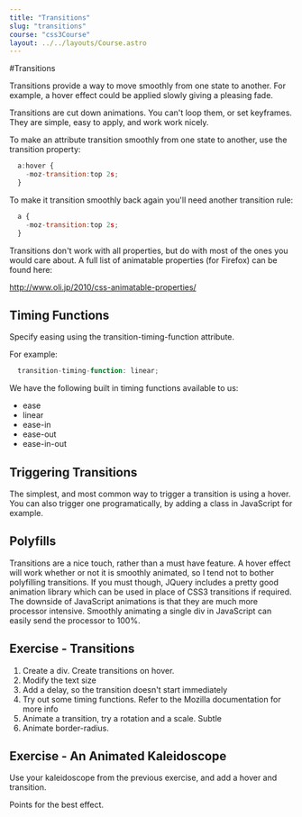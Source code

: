 ```yaml
---
title: "Transitions"
slug: "transitions"
course: "css3Course"
layout: ../../layouts/Course.astro
---
```


#Transitions

Transitions provide a way to move smoothly from one state to another. For example, a hover effect could be applied slowly giving a pleasing fade.

Transitions are cut down animations. You can't loop them, or set keyframes. They are simple, easy to apply, and work work nicely.

To make an attribute transition smoothly from one state to another, use the transition property:

```js
  a:hover {
    -moz-transition:top 2s;
  }
```




To make it transition smoothly back again you'll need another transition rule:

```js
  a {
    -moz-transition:top 2s;
  }
```




Transitions don't work with all properties, but do with most of the ones you would care about. A full list of animatable properties (for Firefox) can be found here:

<http://www.oli.jp/2010/css-animatable-properties/>

## Timing Functions

Specify easing using the transition-timing-function attribute.

For example:

```js
  transition-timing-function: linear;
```





We have the following built in timing functions available to us:

* ease
* linear
* ease-in
* ease-out
* ease-in-out

## Triggering Transitions

The simplest, and most common way to trigger a transition is using a hover. You can also trigger one programatically, by adding a class in JavaScript for example.

## Polyfills

Transitions are a nice touch, rather than a must have feature. A hover effect will work whether or not it is smoothly animated, so I tend not to bother polyfilling transitions.
If you must though, JQuery includes a pretty good animation library which can be used in place of CSS3 transitions if required. The downside of JavaScript animations is that they are much more processor intensive. Smoothly animating a single div in JavaScript can easily send the processor to 100%.



## Exercise - Transitions

1.  Create a div. Create transitions on hover.
2.  Modify the text size
3.  Add a delay, so the transition doesn't start immediately
4.  Try out some timing functions. Refer to the Mozilla documentation for more info
5.  Animate a transition, try a rotation and a scale. Subtle
6.  Animate border-radius.



## Exercise - An Animated Kaleidoscope

Use your kaleidoscope from the previous exercise, and add a hover and transition.

Points for the best effect.

